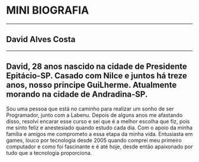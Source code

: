 # MINI BIOGRAFIA
---
## David Alves Costa 
---
David, 28 anos nascido na cidade de Presidente Epitácio-SP.
Casado com Nilce e juntos há treze anos, nosso principe GuiLherme.
Atualmente morando na cidade de Andradina-SP.
---
Sou uma pessoa que está no caminho para realizar um sonho de ser Programador, junto com a Labenu. 
Depois de alguns anos me afastando disso, resolvi encarar esse curso e sei que é a melhor escolha que fiz, 
pois me sinto feliz e anestesiado quando estudo cada dia. Com o apoio da minha família e amigos me comprometo a essa etapa da minha vida.
Entusiasta em games, louco por tecnologia desde 2005 quando comprei meu primeiro computador e como foi fascinante e é até hoje, desde então apaixonado por tudo que a tecnologia proporciona.

